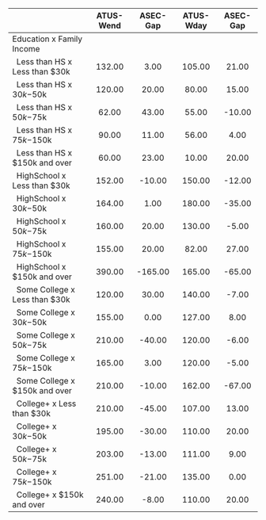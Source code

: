 
|                      |    ATUS-Wend |     ASEC-Gap |    ATUS-Wday |     ASEC-Gap |
| -------------------- | :----------: | :----------: | :----------: | :----------: |
| Education x Family Income |              |              |              |              |
| &nbsp;&nbsp;Less than HS x Less than $30k |       132.00 |         3.00 |       105.00 |        21.00 |
| &nbsp;&nbsp;Less than HS x $30k-$50k |       120.00 |        20.00 |        80.00 |        15.00 |
| &nbsp;&nbsp;Less than HS x $50k-$75k |        62.00 |        43.00 |        55.00 |       -10.00 |
| &nbsp;&nbsp;Less than HS x $75k-$150k |        90.00 |        11.00 |        56.00 |         4.00 |
| &nbsp;&nbsp;Less than HS x $150k and over |        60.00 |        23.00 |        10.00 |        20.00 |
| &nbsp;&nbsp;HighSchool x Less than $30k |       152.00 |       -10.00 |       150.00 |       -12.00 |
| &nbsp;&nbsp;HighSchool x $30k-$50k |       164.00 |         1.00 |       180.00 |       -35.00 |
| &nbsp;&nbsp;HighSchool x $50k-$75k |       160.00 |        20.00 |       130.00 |        -5.00 |
| &nbsp;&nbsp;HighSchool x $75k-$150k |       155.00 |        20.00 |        82.00 |        27.00 |
| &nbsp;&nbsp;HighSchool x $150k and over |       390.00 |      -165.00 |       165.00 |       -65.00 |
| &nbsp;&nbsp;Some College x Less than $30k |       120.00 |        30.00 |       140.00 |        -7.00 |
| &nbsp;&nbsp;Some College x $30k-$50k |       155.00 |         0.00 |       127.00 |         8.00 |
| &nbsp;&nbsp;Some College x $50k-$75k |       210.00 |       -40.00 |       120.00 |        -6.00 |
| &nbsp;&nbsp;Some College x $75k-$150k |       165.00 |         3.00 |       120.00 |        -5.00 |
| &nbsp;&nbsp;Some College x $150k and over |       210.00 |       -10.00 |       162.00 |       -67.00 |
| &nbsp;&nbsp;College+ x Less than $30k |       210.00 |       -45.00 |       107.00 |        13.00 |
| &nbsp;&nbsp;College+ x $30k-$50k |       195.00 |       -30.00 |       110.00 |        20.00 |
| &nbsp;&nbsp;College+ x $50k-$75k |       203.00 |       -13.00 |       111.00 |         9.00 |
| &nbsp;&nbsp;College+ x $75k-$150k |       251.00 |       -21.00 |       135.00 |         0.00 |
| &nbsp;&nbsp;College+ x $150k and over |       240.00 |        -8.00 |       110.00 |        20.00 |


